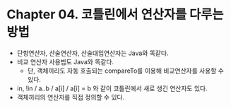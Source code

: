 # Chapter 04. 코틀린에서 연산자를 다루는 방법
- 단항연산자, 산술연산자, 산술대입연산자는 Java와 똑같다.
- 비교 연산자 사용법도 Java와 똑같다.
  - 단, 객체끼리도 자동 호출되는 compareTo를 이용해 비교연산자를 사용할 수 있다.
- in, !in / a..b / a[i] / a[i] = b 와 같이 코틀린에서 새로 생긴 연산자도 있다.
- 객체끼리의 연산자를 직접 정의할 수 있다.